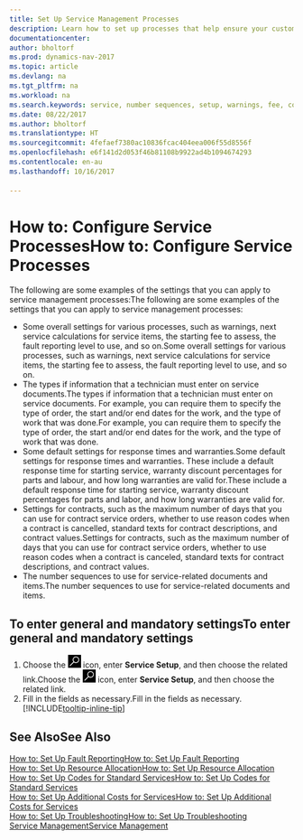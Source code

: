```yaml
---
title: Set Up Service Management Processes
description: Learn how to set up processes that help ensure your customers are satisfied with your customer service.
documentationcenter: 
author: bholtorf
ms.prod: dynamics-nav-2017
ms.topic: article
ms.devlang: na
ms.tgt_pltfrm: na
ms.workload: na
ms.search.keywords: service, number sequences, setup, warnings, fee, contracts, warranties
ms.date: 08/22/2017
ms.author: bholtorf
ms.translationtype: HT
ms.sourcegitcommit: 4fefaef7380ac10836fcac404eea006f55d8556f
ms.openlocfilehash: e6f141d2d053f46b81108b9922ad4b1094674293
ms.contentlocale: en-au
ms.lasthandoff: 10/16/2017

---
```

# <a name="how-to-configure-service-processes"></a><span data-ttu-id="46c55-103">How to: Configure Service Processes</span><span class="sxs-lookup"><span data-stu-id="46c55-103">How to: Configure Service Processes</span></span>
<span data-ttu-id="46c55-104">The following are some examples of the settings that you can apply to service management processes:</span><span class="sxs-lookup"><span data-stu-id="46c55-104">The following are some examples of the settings that you can apply to service management processes:</span></span>  
  
* <span data-ttu-id="46c55-105">Some overall settings for various processes, such as warnings, next service calculations for service items, the starting fee to assess, the fault reporting level to use, and so on.</span><span class="sxs-lookup"><span data-stu-id="46c55-105">Some overall settings for various processes, such as warnings, next service calculations for service items, the starting fee to assess, the fault reporting level to use, and so on.</span></span>  
* <span data-ttu-id="46c55-106">The types if information that a technician must enter on service documents.</span><span class="sxs-lookup"><span data-stu-id="46c55-106">The types if information that a technician must enter on service documents.</span></span> <span data-ttu-id="46c55-107">For example, you can require them to specify the type of order, the start and/or end dates for the work, and the type of work that was done.</span><span class="sxs-lookup"><span data-stu-id="46c55-107">For example, you can require them to specify the type of order, the start and/or end dates for the work, and the type of work that was done.</span></span>  
* <span data-ttu-id="46c55-108">Some default settings for response times and warranties.</span><span class="sxs-lookup"><span data-stu-id="46c55-108">Some default settings for response times and warranties.</span></span> <span data-ttu-id="46c55-109">These include a default response time for starting service, warranty discount percentages for parts and labour, and how long warranties are valid for.</span><span class="sxs-lookup"><span data-stu-id="46c55-109">These include a default response time for starting service, warranty discount percentages for parts and labor, and how long warranties are valid for.</span></span>  
* <span data-ttu-id="46c55-110">Settings for contracts, such as the maximum number of days that you can use for contract service orders, whether to use reason codes when a contract is cancelled, standard texts for contract descriptions, and contract values.</span><span class="sxs-lookup"><span data-stu-id="46c55-110">Settings for contracts, such as the maximum number of days that you can use for contract service orders, whether to use reason codes when a contract is canceled, standard texts for contract descriptions, and contract values.</span></span>  
* <span data-ttu-id="46c55-111">The number sequences to use for service-related documents and items.</span><span class="sxs-lookup"><span data-stu-id="46c55-111">The number sequences to use for service-related documents and items.</span></span>  

## <a name="to-enter-general-and-mandatory-settings"></a><span data-ttu-id="46c55-112">To enter general and mandatory settings</span><span class="sxs-lookup"><span data-stu-id="46c55-112">To enter general and mandatory settings</span></span>
1. <span data-ttu-id="46c55-113">Choose the ![Search for Page or Report](media/ui-search/search_small.png "Search for Page or Report icon") icon, enter **Service Setup**, and then choose the related link.</span><span class="sxs-lookup"><span data-stu-id="46c55-113">Choose the ![Search for Page or Report](media/ui-search/search_small.png "Search for Page or Report icon") icon, enter **Service Setup**, and then choose the related link.</span></span>
2. <span data-ttu-id="46c55-114">Fill in the fields as necessary.</span><span class="sxs-lookup"><span data-stu-id="46c55-114">Fill in the fields as necessary.</span></span> [!INCLUDE[tooltip-inline-tip](includes/tooltip-inline-tip_md.md)]  

## <a name="see-also"></a><span data-ttu-id="46c55-115">See Also</span><span class="sxs-lookup"><span data-stu-id="46c55-115">See Also</span></span>  
[<span data-ttu-id="46c55-116">How to: Set Up Fault Reporting</span><span class="sxs-lookup"><span data-stu-id="46c55-116">How to: Set Up Fault Reporting</span></span>](service-how-setup-fault-reporting.md)  
[<span data-ttu-id="46c55-117">How to: Set Up Resource Allocation</span><span class="sxs-lookup"><span data-stu-id="46c55-117">How to: Set Up Resource Allocation</span></span>](service-how-setup-resource-allocation.md)  
[<span data-ttu-id="46c55-118">How to: Set Up Codes for Standard Services</span><span class="sxs-lookup"><span data-stu-id="46c55-118">How to: Set Up Codes for Standard Services</span></span>](service-how-setup-service-coding.md)  
[<span data-ttu-id="46c55-119">How to: Set Up Additional Costs for Services</span><span class="sxs-lookup"><span data-stu-id="46c55-119">How to: Set Up Additional Costs for Services</span></span>](service-how-setup-service-costs-pricing.md)  
[<span data-ttu-id="46c55-120">How to: Set Up Troubleshooting</span><span class="sxs-lookup"><span data-stu-id="46c55-120">How to: Set Up Troubleshooting</span></span>](service-how-setup-troubleshooting.md)  
[<span data-ttu-id="46c55-121">Service Management</span><span class="sxs-lookup"><span data-stu-id="46c55-121">Service Management</span></span>](service-service.md)  

